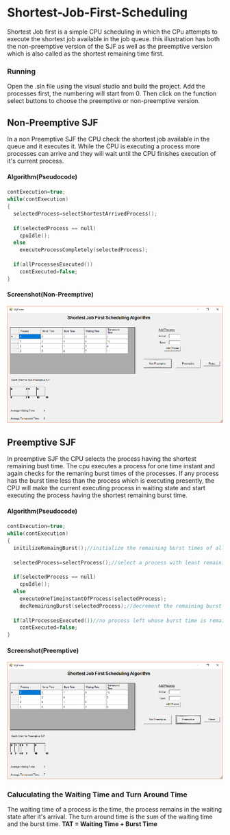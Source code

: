 # Shortest-Job-First-Scheduling
Shortest Job first is a simple CPU scheduling in which the CPu attempts to execute the shortest job available in the job queue.
this illustration has both the non-preemptive version of the SJF as well as the preemptive version which is also called as the shortest remaining time first.

### Running
Open the .sln file using the visual studio and build the project.
Add the processes first, the numbering will start from 0.
Then click on the function select buttons to choose the preemptive or non-preemptive version.

## Non-Preemptive SJF
In a non Preemptive SJF the CPU check the shortest job available in the queue and it executes it. While the CPU is executing a process more processes can arrive and they will wait until the CPU finishes execution of it's current process.
#### Algorithm(Pseudocode) 
```C++
contExecution=true;
while(contExecution)
{
  selectedProcess=selectShortestArrivedProcess();
  
  if(selectedProcess == null)
    cpuIdle();
  else
    executeProcessCompletely(selectedProcess);
  
  if(allProcessesExecuted())
    contExecuted=false;
}
```
#### Screenshot(Non-Preemptive)
![image](https://github.com/rkv225/Shortest-Job-First-Scheduling/blob/master/non-preemptive.PNG)

## Preemptive SJF
In preemptive SJF the CPU selects the process having the shortest remaining bust time. The cpu executes a process for one time instant and again checks for the remaning burst times of the processes. If any process has the burst time less than the process which is executing presently, the CPU will make the current executing process in waiting state and start executing the process having the shortest remaining burst time.
#### Algorithm(Pseudocode)
```C++
contExecution=true;
while(contExecution)
{
  initilizeRemaingBurst();//initialize the remaining burst times of all the processes to their burst times
  
  selectedProcess=selectProcess();//select a process with least remaining burst time
  
  if(selectedProcess == null)
    cpuIdle();
  else
    executeOneTimeinstantOfProcess(selectedProcess);
    decRemainingBurst(selectedProcess);//decrement the remaining burst time of the process
  
  if(allProcessesExecuted())//no process left whose burst time is remaining
    contExecuted=false;
}
```
#### Screenshot(Preemptive)
![image](https://github.com/rkv225/Shortest-Job-First-Scheduling/blob/master/preemptive.PNG)

### Caluculating the Waiting Time and Turn Around Time
The waiting time of a process is the time, the process remains in the waiting state after it's arrival.
The turn around time is the sum of the waiting time and the burst time.
<strong>TAT = Waiting Time + Burst Time</strong>
